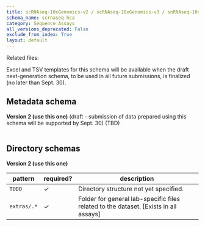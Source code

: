 ```yaml
---
title: scRNAseq-10xGenomics-v2 / scRNAseq-10xGenomics-v3 / snRNAseq-10xGenomics-v2 / scRNAseq / sciRNAseq / snRNAseq / SNARE2-RNAseq (HCA)
schema_name: scrnaseq-hca
category: Sequence Assays
all_versions_deprecated: False
exclude_from_index: True
layout: default
---
```


Related files:

Excel and TSV templates for this schema will be available when the draft next-generation schema, to be used in all future submissions, is finalized (no later than Sept. 30).



## Metadata schema


<summary><b>Version 2 (use this one)</b> (draft - submission of data prepared using this schema will be supported by Sept. 30) (TBD)</summary>



<br>

## Directory schemas
<summary><b>Version 2 (use this one)</b></summary>

| pattern | required? | description |
| --- | --- | --- |
| <code>TODO</code> | ✓ | Directory structure not yet specified. |
| <code>extras\/.*</code> | ✓ | Folder for general lab-specific files related to the dataset. [Exists in all assays] |

